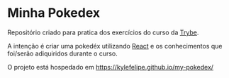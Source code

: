 # Minha Pokedex

Repositório criado para pratica dos exercícios do curso da [Trybe](https://www.betrybe.com/).

A intenção é criar uma pokedéx utilizando [React](https://pt-br.reactjs.org/) e os conhecimentos que foi/serão adiquiridos durante o curso.

O projeto está hospedado em https://kylefelipe.github.io/my-pokedex/
